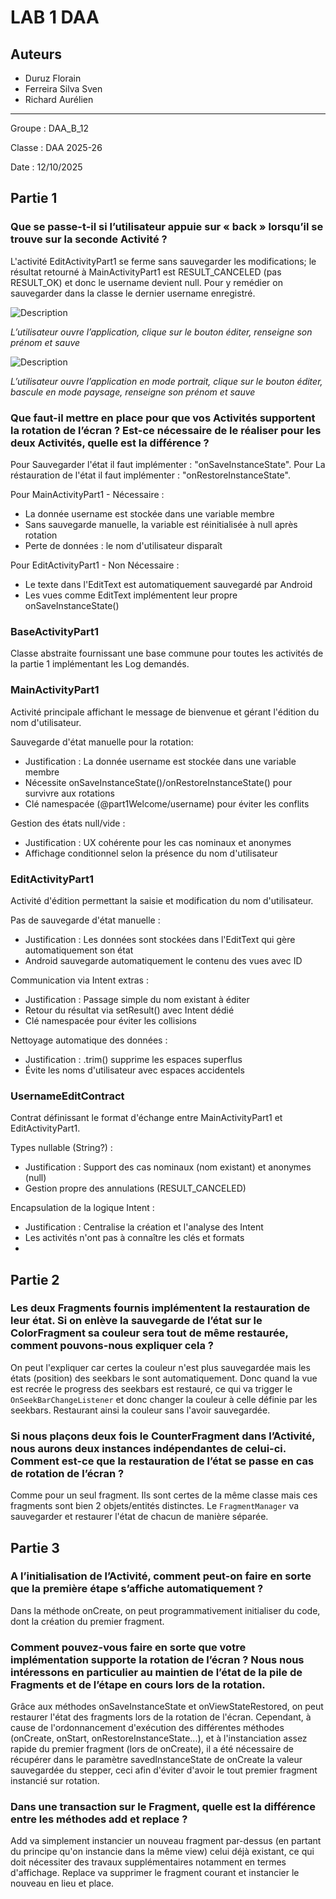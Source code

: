 # LAB 1 DAA
## Auteurs
- Duruz Florain
- Ferreira Silva Sven
- Richard Aurélien

---
Groupe : DAA_B_12

Classe : DAA 2025-26

Date : 12/10/2025

## Partie 1

### Que se passe-t-il si l’utilisateur appuie sur « back » lorsqu’il se trouve sur la seconde Activité ?

L'activité EditActivityPart1 se ferme sans sauvegarder les modifications; le résultat retourné à MainActivityPart1 est RESULT_CANCELED (pas RESULT_OK) et donc le username devient null.
Pour y remédier on sauvegarder dans la classe le dernier username enregistré.

![Description](imgs/Part1UML.png)


*L’utilisateur ouvre l’application, clique sur le bouton éditer, renseigne son prénom et sauve*

<div style="page-break-after: always;"></div>

![Description](imgs/Part1UMLRotation.png) 


*L’utilisateur ouvre l’application en mode portrait, clique sur le bouton éditer, bascule en mode paysage, renseigne son prénom et sauve*

### Que faut-il mettre en place pour que vos Activités supportent la rotation de l’écran ? Est-ce nécessaire de le réaliser pour les deux Activités, quelle est la différence ?

Pour Sauvegarder l'état il faut implémenter : "onSaveInstanceState".
Pour La réstauration de l'état il faut implémenter : "onRestoreInstanceState".

Pour MainActivityPart1 - Nécessaire :
* La donnée username est stockée dans une variable membre
* Sans sauvegarde manuelle, la variable est réinitialisée à null après rotation
* Perte de données : le nom d'utilisateur disparaît

Pour EditActivityPart1 - Non Nécessaire :
* Le texte dans l'EditText est automatiquement sauvegardé par Android
* Les vues comme EditText implémentent leur propre onSaveInstanceState()

### BaseActivityPart1
Classe abstraite fournissant une base commune pour toutes les activités de la partie 1 implémentant les Log demandés.

### MainActivityPart1
Activité principale affichant le message de bienvenue et gérant l'édition du nom d'utilisateur.

Sauvegarde d'état manuelle pour la rotation:
* Justification : La donnée username est stockée dans une variable membre
* Nécessite onSaveInstanceState()/onRestoreInstanceState() pour survivre aux rotations
* Clé namespacée (@part1Welcome/username) pour éviter les conflits

Gestion des états null/vide :
* Justification : UX cohérente pour les cas nominaux et anonymes
* Affichage conditionnel selon la présence du nom d'utilisateur

### EditActivityPart1
Activité d'édition permettant la saisie et modification du nom d'utilisateur.

Pas de sauvegarde d'état manuelle :
* Justification : Les données sont stockées dans l'EditText qui gère automatiquement son état
* Android sauvegarde automatiquement le contenu des vues avec ID

Communication via Intent extras :
* Justification : Passage simple du nom existant à éditer
* Retour du résultat via setResult() avec Intent dédié
* Clé namespacée pour éviter les collisions

Nettoyage automatique des données :
* Justification : .trim() supprime les espaces superflus
* Évite les noms d'utilisateur avec espaces accidentels

### UsernameEditContract
Contrat définissant le format d'échange entre MainActivityPart1 et EditActivityPart1.

Types nullable (String?) :
* Justification : Support des cas nominaux (nom existant) et anonymes (null)
* Gestion propre des annulations (RESULT_CANCELED)

Encapsulation de la logique Intent :
* Justification : Centralise la création et l'analyse des Intent
* Les activités n'ont pas à connaître les clés et formats
* 
## Partie 2
### Les deux Fragments fournis implémentent la restauration de leur état. Si on enlève la sauvegarde de l’état sur le ColorFragment sa couleur sera tout de même restaurée, comment pouvons-nous expliquer cela ?
On peut l'expliquer car certes la couleur n'est plus sauvegardée mais les états (position) des seekbars le sont automatiquement. Donc quand la vue est recrée le progress des seekbars est restauré, ce qui va trigger le `OnSeekBarChangeListener` et donc changer la couleur à celle définie par les seekbars. Restaurant ainsi la couleur sans l'avoir sauvegardée.

### Si nous plaçons deux fois le CounterFragment dans l’Activité, nous aurons deux instances indépendantes de celui-ci. Comment est-ce que la restauration de l’état se passe en cas de rotation de l’écran ?
Comme pour un seul fragment. Ils sont certes de la même classe mais ces fragments sont bien 2 objets/entités distinctes. Le `FragmentManager` va sauvegarder et restaurer l'état de chacun de manière séparée.

## Partie 3

### A l’initialisation de l’Activité, comment peut-on faire en sorte que la première étape s’affiche automatiquement ?

Dans la méthode onCreate, on peut programmativement initialiser du code, dont la création du premier fragment.

### Comment pouvez-vous faire en sorte que votre implémentation supporte la rotation de l’écran ? Nous nous intéressons en particulier au maintien de l’état de la pile de Fragments et de l’étape en cours lors de la rotation.

Grâce aux méthodes onSaveInstanceState et onViewStateRestored, on peut restaurer l'état des fragments lors de la rotation de l'écran.
Cependant, à cause de l'ordonnancement d'exécution des différentes méthodes (onCreate, onStart, onRestoreInstanceState...), et à l'instanciation assez rapide du premier fragment (lors de onCreate), il a été nécessaire de récupérer dans le paramètre savedInstanceState de onCreate la valeur sauvegardée du stepper, ceci afin d'éviter d'avoir le tout premier fragment instancié sur rotation.

### Dans une transaction sur le Fragment, quelle est la différence entre les méthodes add et replace ?

Add va simplement instancier un nouveau fragment par-dessus (en partant du principe qu'on instancie dans la même view) celui déjà existant, ce qui doit nécessiter des travaux supplémentaires notamment en termes d'affichage.
Replace va supprimer le fragment courant et instancier le nouveau en lieu et place.